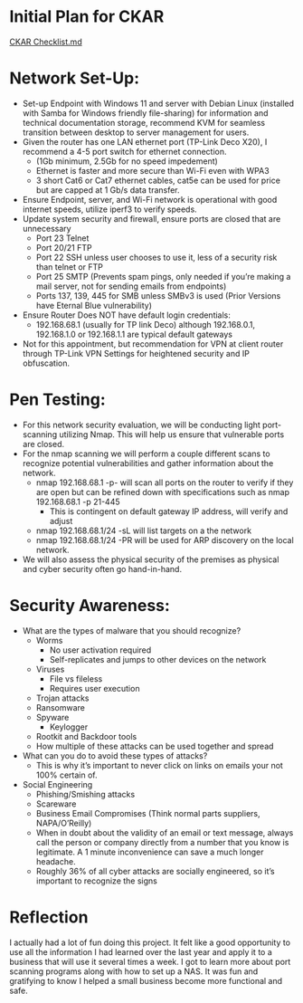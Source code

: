 # Initial Plan for CKAR
[CKAR Checklist.md](https://github.com/user-attachments/files/22758445/CKAR.Checklist.md)
# Network Set-Up:

* Set-up Endpoint with Windows 11 and server with Debian Linux (installed with Samba for Windows friendly file-sharing) for information and technical documentation storage, recommend KVM for seamless transition between desktop to server management for users.  
* Given the router has one LAN ethernet port (TP-Link Deco X20), I recommend a 4-5 port switch for ethernet connection.  
  * (1Gb minimum, 2.5Gb for no speed impedement)   
  * Ethernet is faster and more secure than Wi-Fi even with WPA3  
  * 3 short Cat6 or Cat7 ethernet cables, cat5e can be used for price but are capped at 1 Gb/s data transfer.   
* Ensure Endpoint, server, and Wi-Fi network is operational with good internet speeds, utilize iperf3 to verify speeds.   
* Update system security and firewall, ensure ports are closed that are unnecessary  
  * Port 23 Telnet  
  * Port 20/21 FTP  
  * Port 22 SSH unless user chooses to use it, less of a security risk than telnet or FTP  
  * Port 25 SMTP (Prevents spam pings, only needed if you’re making a mail server, not for sending emails from endpoints)  
  * Ports 137, 139, 445 for SMB unless SMBv3 is used (Prior Versions have Eternal Blue vulnerability)  
* Ensure Router Does NOT have default login credentials:   
  * 192.168.68.1 (usually for TP link Deco) although 192.168.0.1, 192.168.1.0 or 192.168.1.1 are typical default gateways  
* Not for this appointment, but recommendation for VPN at client router through TP-Link VPN Settings for heightened security and IP obfuscation. 

# Pen Testing:

* For this network security evaluation, we will be conducting light port-scanning utilizing Nmap. This will help us ensure that vulnerable ports are closed.   
* For the nmap scanning we will perform a couple different scans to recognize potential vulnerabilities and gather information about the network.  
  * nmap 192.168.68.1 \-p- will scan all ports on the router to verify if they are open but can be refined down with specifications such as nmap 192.168.68.1 \-p 21-445  
    * This is contingent on default gateway IP address, will verify and adjust  
  * nmap 192.168.68.1/24 \-sL will list targets on a the network  
  * nmap 192.168.68.1/24 \-PR will be used for ARP discovery on the local network.   
* We will also assess the physical security of the premises as physical and cyber security often go hand-in-hand. 

# Security Awareness:

* What are the types of malware that you should recognize?  
  * Worms  
    * No user activation required  
    * Self-replicates and jumps to other devices on the network  
  * Viruses  
    * File vs fileless  
    * Requires user execution  
  * Trojan attacks  
  * Ransomware  
  * Spyware  
    * Keylogger  
  * Rootkit and Backdoor tools  
  * How multiple of these attacks can be used together and spread  
* What can you do to avoid these types of attacks?  
  * This is why it’s important to never click on links on emails your not 100% certain of.  
* Social Engineering  
  * Phishing/Smishing attacks  
  * Scareware   
  * Business Email Compromises (Think normal parts suppliers, NAPA/O’Reilly)  
  * When in doubt about the validity of an email or text message, always call the person or company directly from a number that you know is legitimate. A 1 minute inconvenience can save a much longer headache.  
  * Roughly 36% of all cyber attacks are socially engineered, so it’s important to recognize the signs
 
# Reflection

I actually had a lot of fun doing this project. It felt like a good opportunity to use all the information I had learned over the last year and apply it to a business that will use it several times a week. I got to learn more about port scanning programs along with how to set up a NAS. It was fun and gratifying to know I helped a small business become more functional and safe.
